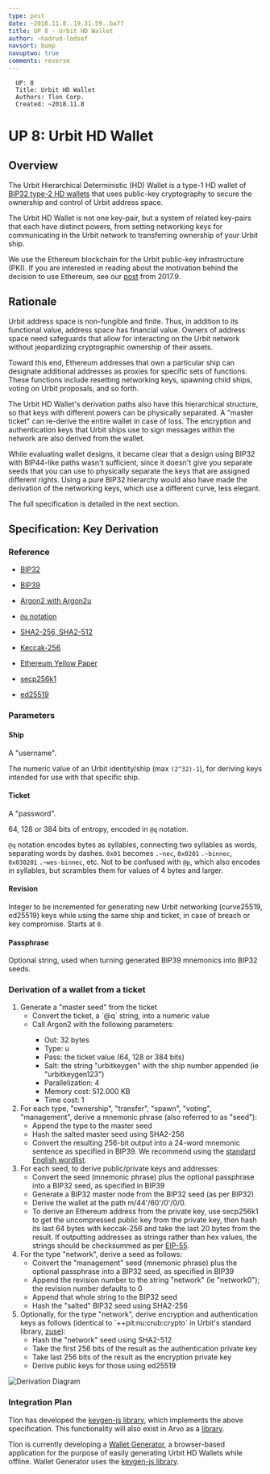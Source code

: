 ```yaml
---
type: post
date: ~2018.11.8..19.31.59..ba77
title: UP 8 - Urbit HD Wallet
author: ~hadrud-lodsef
navsort: bump
navuptwo: true
comments: reverse
---
```


```
  UP: 8
  Title: Urbit HD Wallet
  Authors: Tlon Corp.
  Created: ~2018.11.8
```

# UP 8: Urbit HD Wallet

## Overview

The Urbit Hierarchical Deterministic (HD) Wallet is a type-1 HD wallet of [BIP32 type-2 HD wallets](https://github.com/bitcoin/bips/blob/master/bip-0032.mediawiki) that uses public-key cryptography to secure the ownership and control of Urbit address space.

The Urbit HD Wallet is not one key-pair, but a system of related key-pairs that each have distinct powers, from setting networking keys for communicating in the Urbit network to transferring ownership of your Urbit ship. 

We use the Ethereum blockchain for the Urbit public-key infrastructure (PKI). If you are interested in reading about the motivation behind the decision to use Ethereum, see our [post](https://github.com/urbit/urbit.org/blob/master/main/blog/2017.9-eth.md) from 2017.9.


## Rationale

Urbit address space is non-fungible and finite. Thus, in addition to its functional value, address space has financial value. Owners of address space need safeguards that allow for interacting on the Urbit network without jeopardizing cryptographic ownership of their assets. 

Toward this end, Ethereum addresses that own a particular ship can designate additional addresses as proxies for specific sets of functions. These functions include resetting networking keys, spawning child ships, voting on Urbit proposals, and so forth. 

The Urbit HD Wallet's derivation paths also have this hierarchical structure, so that keys with different powers can be physically separated. A "master ticket" can re-derive the entire wallet in case of loss. The encryption and authentication keys that Urbit ships use to sign messages within the network are also derived from the wallet.

While evaluating wallet designs, it became clear that a design using BIP32 with BIP44-like paths wasn't sufficient, since it doesn't give you separate seeds that you can use to physically separate the keys that are assigned different rights. Using a pure BIP32 hierarchy would also have made the derivation of the networking keys, which use a different curve, less elegant.

The full specification is detailed in the next section.


## Specification: Key Derivation

### Reference

* [BIP32](https://github.com/bitcoin/bips/blob/master/bip-0032.mediawiki)

* [BIP39](https://github.com/bitcoin/bips/blob/master/bip-0039.mediawiki)

* [Argon2 with Argon2u](https://github.com/urbit/argon2)

* [`@q` notation](https://github.com/urbit/arvo/pull/824)

* [SHA2-256, SHA2-512](https://nvlpubs.nist.gov/nistpubs/FIPS/NIST.FIPS.180-4.pdf)

* [Keccak-256](https://keccak.team/files/Keccak-reference-3.0.pdf)

* [Ethereum Yellow Paper](https://ethereum.github.io/yellowpaper/paper.pdf)

* [secp256k1](http://www.secg.org/sec2-v2.pdf)

* [ed25519](https://ed25519.cr.yp.to/ed25519-20110926.pdf)

### Parameters

#### Ship

A "username".

The numeric value of an Urbit identity/ship (max `(2^32)-1`), for deriving keys intended for use with that specific ship.

#### Ticket

A "password".

64, 128 or 384 bits of entropy, encoded in `@q` notation.

`@q` notation encodes bytes as syllables, connecting two syllables as words, separating words by dashes.
`0x01` becomes `.~nec`, `0x0201` `.~binnec`, `0x030201` `.~wes-binnec`, etc.
Not to be confused with `@p`, which also encodes in syllables, but scrambles them for values of 4 bytes and larger.

#### Revision

Integer to be incremented for generating new Urbit networking (curve25519, ed25519) keys while using the same ship and ticket, in case of breach or key compromise. Starts at `0`.

#### Passphrase

Optional string, used when turning generated BIP39 mnemonics into BIP32 seeds.

### Derivation of a wallet from a ticket

<ol>
  <li>Generate a "master seed" from the ticket
    <ul>
      <li>Convert the ticket, a `@q` string, into a numeric value</li>
      <li>Call Argon2 with the following parameters:</li>
        <ul>
          <li>Out: 32 bytes</li>
          <li>Type: u</li>
          <li>Pass: the ticket value (64, 128 or 384 bits)</li>
          <li>Salt: the string "urbitkeygen" with the ship number appended (ie "urbitkeygen123")</li>
          <li>Parallelization: 4</li>
          <li>Memory cost: 512.000 KB</li>
          <li>Time cost: 1</li>
        </ul>
    </ul>
  </li>
  <li>For each type, "ownership", "transfer", "spawn", "voting", "management", derive a mnemonic phrase (also referred to as "seed"):
    <ul>
      <li>Append the type to the master seed</li>
      <li>Hash the salted master seed using SHA2-256</li>
      <li>Convert the resulting 256-bit output into a 24-word mnemonic sentence as specified in BIP39. We recommend using the <a href="https://github.com/bitcoin/bips/blob/master/bip-0039/english.txt">standard English wordlist</a>.</li>
    </ul>
  </li>
  <li>For each seed, to derive public/private keys and addresses:
    <ul>
      <li>Convert the seed (mnemonic phrase) plus the optional passphrase into a BIP32 seed, as specified in BIP39</li>
      <li>Generate a BIP32 master node from the BIP32 seed (as per BIP32)</li>
      <li>Derive the wallet at the path m/44'/60'/0'/0/0.</li>
      <li>To derive an Ethereum address from the private key, use secp256k1 to get the uncompressed public key from the private key, then hash its last 64 bytes with keccak-256 and take the last 20 bytes from the result. If outputting addresses as strings rather than hex values, the strings should be checksummed as per <a href="https://github.com/ethereum/EIPs/blob/master/EIPS/eip-55.md">EIP-55</a>.</li>
    </ul>
  </li>
  <li>For the type "network", derive a seed as follows:
    <ul>
      <li>Convert the "management" seed (mnemonic phrase) plus the optional passphrase into a BIP32 seed, as specified in BIP39</li>
      <li>Append the revision number to the string "network" (ie "network0"); the revision number defaults to 0</li>
      <li>Append that whole string to the BIP32 seed</li>
      <li>Hash the "salted" BIP32 seed using SHA2-256</li>
    </ul>
  </li>
  <li>Optionally, for the type "network", derive encryption and authentication keys as follows (identical to `++pit:nu:crub:crypto` in Urbit's standard library, <a href="https://github.com/urbit/arvo/blob/master/sys/zuse.hoon">zuse</a>):
    <ul>
      <li>Hash the "network" seed using SHA2-512</li>
      <li>Take the first 256 bits of the result as the authentication private key</li>
      <li>Take last 256 bits of the result as the encryption private key</li>
      <li>Derive public keys for those using ed25519</li>
    </ul>
  </li>
</ol>

![Derivation Diagram](https://media.urbit.org/fora/proposals/UP-8.jpg)

### Integration Plan

Tlon has developed the [keygen-js library](https://github.com/urbit/keygen-js), which implements the above specification. This functionality will also exist in Arvo as a [library](https://github.com/urbit/arvo/pull/877).

Tlon is currently developing a [Wallet Generator](https://github.com/urbit/urbit-wallet-generator), a browser-based application for the purpose of easily generating Urbit HD Wallets while offline. Wallet Generator uses the [keygen-js library](https://github.com/urbit/keygen-js). 

